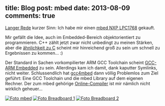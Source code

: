 title: Blog
post: mbed
date: 2013-08-09
comments: true
---

[Langer Rede][previous] kurzer Sinn: Ich habe mir einen [mbed NXP LPC1768][mbed] gekauft.

Mir gefällt die Idee, auch im Embedded-Bereich objektorientiert zu programmieren. C++ zählt jetzt zwar nicht unbedingt zu meinen Stärken, aber die [ähnlichkeit zu C][c2cpp] scheint mir hinreichend groß zu sein um schnell zu Ergebnissen zu kommen... :)

Der Standard in Sachen vorkompilierter ARM GCC Toolchain scheint [GCC-ARM Embedded][gcc-arm] zu sein. Allerdings kam ich damit, dank kaputter Symlinks, nicht weiter. Schlussendlich hat [gcc4mbed][gcc4mbed] dann völlig Problemlos zum Ziel geführt: Eine GCC Toolchain und die mbed Library auf dem eigenen Rechner. Der zum mbed gehörige [Online-Compiler][online] ist mir nämlich nicht wirklich geheuer...

[![Foto mbed][small]][big]
[![Foto Breadboard 1][small2]][big2]
[![Foto Breadboard 2][small1]][big1]

 [previous]: 2013_07_27_quad.html
 [mbed]: https://mbed.org/handbook/mbed-NXP-LPC1768
 [c2cpp]: http://triptico.com/docs/c2cpp.html
 [gcc-arm]: https://launchpad.net/gcc-arm-embedded
 [gcc4mbed]: https://github.com/adamgreen/gcc4mbed
 [online]: http://mbed.org/handbook/mbed-Compiler
 [small]: img/mbed_small.jpg
 [big]: img/mbed.jpg
 [small1]: img/mbed1_small.jpg
 [big1]: img/mbed1.jpg
 [small2]: img/mbed2_small.jpg
 [big2]: img/mbed2.jpg
